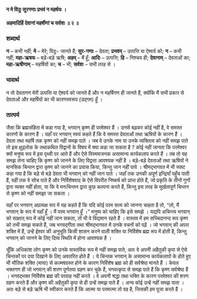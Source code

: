 #### न मे विदुः सुरगणाः प्रभवं न महर्षयः ।
#### अहमादिर्हि देवानां महर्षीणां च सर्वशः ॥ २ ॥

### शब्दार्थ

**न** – कभी नहीं; **मे** – मेरे; विदुः- जानते हैं; **सुर-‍गणाः** – देवता; **प्रभवम्** – उत्पत्ति या ऐश्वर्य को; **न** – कभी नहीं; **महा-ऋषयः** – बड़े-बड़े ऋषि; **अहम्** – मैं हूँ; **आदिः** – उत्पत्ति; **हि** – निश्चय ही; **देवानाम्** – देवताओं का; **महा-ऋषीणाम्** – महर्षियों का; **च** – भी; **सर्वशः** – सभी तरह से ।

### भावार्थ

न तो देवतागण मेरी उत्पत्ति या ऐश्वर्य को जानते हैं और न महर्षिगण ही जानते हैं, क्योंकि मैं सभी प्रकार से देवताओं और महर्षियों का भी कारणस्वरूप (उद्गम) हूँ ।

### तात्पर्य

जैसा कि ब्रह्मसंहिता में कहा गया है, भगवान् कृष्ण ही परमेश्वर हैं । उनसे बढ़कर कोई नहीं है, वे समस्त कारणों के कारण हैं । यहाँ पर भगवान् स्वयं कहते हैं कि वे समस्त देवताओं तथा ऋषियों के कारण हैं । देवता तथा महर्षि तक कृष्ण को नहीं समझ पाते । जब वे उनके नाम या उनके व्यक्तित्व को नहीं समझ पाते तो इस क्षुद्रलोक के तथाकथित विद्वानों के विषय में क्या कहा जा सकता है ? कोई नहीं जानता कि परमेश्वर क्यों मनुष्य रूप में इस पृथ्वी पर आते हैं और ऐसे विस्मयजनक असामान्य कार्यकलाप करते हैं । तब तो यह समझ लेना चाहिए कि कृष्ण को जानने के लिए विद्वत्ता आवश्यक नहीं है । बड़े-बड़े देवताओं तथा ऋषियों ने मानसिक चिन्तन द्वारा कृष्ण को जानने का प्रयास किया, किन्तु जान नहीं पाये । श्रीमद्भागवत में भी स्पष्ट कहा गया है कि बड़े से बड़े देवता भी भगवान् को नहीं जान पाते । जहाँ तक उनकी अपूर्ण इन्द्रियाँ पहुँच पाती हैं, वहीं तक वे सोच पाते हैं और निर्विशेषवाद के ऐसे विपरीत निष्कर्ष को प्राप्त होते हैं, जो प्रकृति के तीनों गुणों द्वारा व्यक्त नहीं होता, या कि वे मनःचिन्तन द्वारा कुछ कल्पना करते हैं, किन्तु इस तरह के मूर्खतापूर्ण चिन्तन से कृष्ण को नहीं समझा जा सकता ।

यहाँ पर भगवान् अप्रत्यक्ष रूप में यह कहते हैं कि यदि कोई परम सत्य को जानना चाहता है तो, “लो, मैं भगवान् के रूप में यहाँ हूँ । मैं परम भगवान् हूँ ।” मनुष्य को चाहिए कि इसे समझे । यद्यपि अचिन्त्य भगवान् को साक्षात् रूप में कोई नहीं जान सकता, तो भी वे विद्यमान रहते हैं । वास्तव में हम सच्चिदानन्द रूप कृष्ण को तभी समझ सकते हैं, जब भगवद्गीता तथा श्रीमद्भागवत में उनके वचनों को पढ़ें । जो भगवान् की अपरा शक्ति में हैं, उन्हें ईश्वर की अनुभूति किसी शासन करने वाली शक्ति या निर्विशेष ब्रह्म रूप में होती है, किन्तु भगवान् को जानने के लिए दिव्य स्थिति में होना आवश्यक है ।

चूँकि अधिकांश लोग कृष्ण को उनके वास्तविक रूप में नहीं समझ पाते, अतः वे अपनी अहैतुकी कृपा से ऐसे चिन्तकों पर दया दिखाने के लिए अवतरित होते हैं । ये चिन्तक भगवान् के असामान्य कार्यकलापों के होते हुए भी भौतिक शक्ति (माया) से कल्मषग्रस्त होने के कारण निर्विशेष ब्रह्म को ही सर्वश्रेष्ठ मानते हैं । केवल भक्तगण ही जो भगवान् की शरण पूर्णतया ग्रहण कर चुके हैं, भगवत्कृपा से समझ पाते हैं कि कृष्ण सर्वश्रेष्ठ हैं । भगवद्भक्त निर्विशेष ब्रह्म की परवाह नहीं करते । वे अपनी श्रद्धा तथा भक्ति के कारण परमेश्वर की शरण ग्रहण करते हैं और कृष्ण की अहैतुकी कृपा से ही उन्हें समझ पाते हैं । अन्य कोई उन्हें नहीं समझ पाता । अतः बड़े से बड़े ऋषि भी स्वीकार करते हैं कि आत्मा या परमात्मा तो वह है, जिसकी हम पूजा करते हैं ।